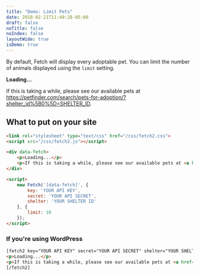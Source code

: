 ```yaml
---
title: "Demo: Limit Pets"
date: 2018-02-21T11:49:28-05:00
draft: false
noTitle: false
noIndex: false
layoutWide: true
isDemo: true
---
```


By default, Fetch will display every adoptable pet. You can limit the number of animals displayed using the `limit` setting.

<div data-fetch>
    <p class="loading"><strong>Loading...</strong></p>
    <p>If this is taking a while, please see our available pets at <a href="#">https://petfinder.com/search/pets-for-adoption/?shelter_id%5B0%5D=SHELTER_ID</a>.</p>
</div>

<script>
	var fetchOptions = {
		limit: 10
	};
</script>

## What to put on your site

```html
<link rel="stylesheet" type="text/css" href="/css/fetch2.css">
<script src="/css/fetch2.js"></script>

<div data-fetch>
    <p>Loading...</p>
    <p>If this is taking a while, please see our available pets at <a href="#">https://petfinder.com/search/pets-for-adoption/?shelter_id%5B0%5D=SHELTER_ID</a>.</p>
</div>

<script>
    new Fetch('[data-fetch]', {
        key: 'YOUR API KEY',
        secret: 'YOUR API SECRET',
        shelter: 'YOUR SHELTER ID'
    }, {
        limit: 10
    });
</script>
```

### If you're using WordPress

```html
[fetch2 key="YOUR API KEY" secret="YOUR API SECRET" shelter="YOUR SHELTER ID" limit="10"]
<p>Loading...</p>
<p>If this is taking a while, please see our available pets at <a href="#">https://petfinder.com/search/pets-for-adoption/?shelter_id%5B0%5D=SHELTER_ID</a>.</p>
[/fetch2]
```
